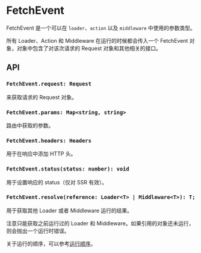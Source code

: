 # FetchEvent

FetchEvent 是一个可以在 `loader`、`action` 以及 `middleware` 中使用的参数类型。

所有 Loader、Action 和 Middleware 在运行的时候都会传入一个 FetchEvent 对象，对象中包含了对该次请求的 Request 对象和其他相关的接口。

## API

### `FetchEvent.request: Request`

来获取请求的 Request 对象。

### `FetchEvent.params: Map<string, string>`

路由中获取的参数。

### `FetchEvent.headers: Headers`

用于在响应中添加 HTTP 头。

### `FetchEvent.status(status: number): void`

用于设置响应的 status（仅对 SSR 有效）。

### `FetchEvent.resolve(reference: Loader<T> | Middleware<T>): T;`

用于获取其他 Loader 或者 Middleware 运行的结果。

注意只能获取之前运行过的 Loader 和 Middleware。如果引用的对象还未运行，则会抛出一个运行时错误。

关于运行的顺序，可以参考[运行顺序](#)。
